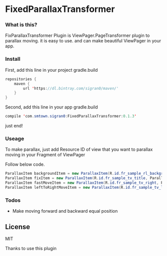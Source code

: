 # FixedParallaxTransformer

### What is this?
FixParallaxTransformer Plugin is ViewPager.PageTransformer plugin to parallax moving.
it is easy to use. and can make beautiful ViewPager in your app.

### Install
First, add this line in your project gradle.build
```java
repositories {
    maven {
        url 'https://dl.bintray.com/sigran0/maven/'
    }
}
```
Second, add this line in your app gradle.build
```java
compile 'com.smtown.sigran0:FixedParallaxTransformer:0.1.3'
```

just end!

### Useage
To make parallax, just add Resource ID of view that you want to parallax moving in your Fragment of ViewPager

Follow below code.

```java
ParallaxItem backgroundItem = new ParallaxItem(R.id.fr_sample_rl_background);
ParallaxItem fixItem = new ParallaxItem(R.id.fr_sample_tv_title, ParallaxItem.SPEED.FIXED);
ParallaxItem fastMoveItem = new ParallaxItem(R.id.fr_sample_tv_right, ParallaxItem.SPEED.SLOWER);
ParallaxItem leftToRightMoveItem = new ParallaxItem(R.id.fr_sample_tv_left, ParallaxItem.SPEED.FASTEST, ParallaxItem.DIRECTION.REVERSE);
```

### Todos
 - Make moving forward and backward equal position

License
----

MIT


Thanks to use this plugin
